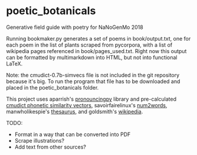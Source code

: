 # poetic_botanicals
Generative field guide with poetry for NaNoGenMo 2018

Running bookmaker.py generates a set of poems in book/output.txt, one for each poem in the list of plants scraped from pycorpora, with a list of wikipedia pages referenced in book/pages_used.txt. Right now this output can be formatted by multimarkdown into HTML, but not into functional LaTeX. 

Note: the cmudict-0.7b-simvecs file is not included in the git repository because it's big. To run the program that file has to be downloaded and placed in the poetic_botanicals folder. 

This project uses aparrish's [pronouncingpy](https://github.com/aparrish/pronouncingpy) library and pre-calculated [cmudict phonetic similarity vectors](https://github.com/aparrish/phonetic-similarity-vectors), savoirfairelinux's [num2words](https://github.com/savoirfairelinux/num2words), manwholikespie's [thesaurus](https://github.com/Manwholikespie/thesaurus), and goldsmith's [wikipedia](https://github.com/goldsmith/Wikipedia). 

TODO: 
* Format in a way that can be converted into PDF
* Scrape illustrations?
* Add text from other sources?
